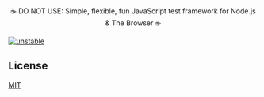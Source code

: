 <p align="center">☕️ DO NOT USE: Simple, flexible, fun JavaScript test framework for Node.js & The Browser ☕️</p>

[![unstable](http://hughsk.github.io/stability-badges/dist/unstable.svg)](http://github.com/hughsk/stability-badges)

## License

[MIT](LICENSE)
